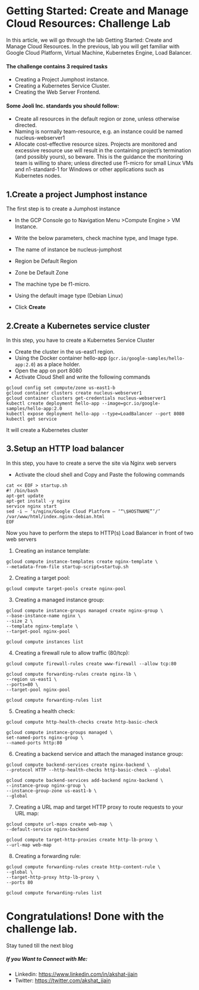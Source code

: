 # Getting Started: Create and Manage Cloud Resources: Challenge Lab

In this article, we will go through the lab Getting Started: Create and Manage Cloud Resources. In the previous, lab you will get familiar with Google Cloud Platform, Virtual Machine, Kubernetes Engine, Load Balancer.


#### The challenge contains 3 required tasks
- Creating a Project Jumphost instance.
- Creating a Kubernetes Service Cluster.
- Creating the Web Server Frontend.

#### Some Jooli Inc. standards you should follow:
- Create all resources in the default region or zone, unless otherwise directed.
- Naming is normally team-resource, e.g. an instance could be named nucleus-webserver1
- Allocate cost-effective resource sizes. Projects are monitored and excessive resource use will result in the containing project’s termination (and possibly yours), so beware. This is the guidance the monitoring team is willing to share; unless directed use f1-micro for small Linux VMs and n1-standard-1 for Windows or other applications such as Kubernetes nodes.



## 1.Create a project Jumphost instance
The first step is to create a Jumphost instance
- In the GCP Console go to Navigation Menu >Compute Engine > VM Instance.

- Write the below parameters, check machine type, and Image type.
- The name of instance be nucleus-jumphost
- Region be Default Region
- Zone be Default Zone
- The machine type be f1-micro.
- Using the default image type (Debian Linux)
- Click **Create**

## 2.Create a Kubernetes service cluster
In this step, you have to create a Kubernetes Service Cluster
- Create the cluster in the us-east1 region.
- Using the Docker container hello-app (`gcr.io/google-samples/hello-app:2.0`) as a place holder.
- Open the app on port 8080
- Activate Cloud Shell and write the following commands


```
gcloud config set compute/zone us-east1-b
gcloud container clusters create nucleus-webserver1
gcloud container clusters get-credentials nucleus-webserver1
kubectl create deployment hello-app --image=gcr.io/google-samples/hello-app:2.0
kubectl expose deployment hello-app --type=LoadBalancer --port 8080
kubectl get service 
```


It will create a Kubernetes cluster
## 3.Setup an HTTP load balancer
In this step, you have to create a serve the site via Nginx web servers
- Activate the cloud shell and Copy and Paste the following commands

```
cat << EOF > startup.sh
#! /bin/bash
apt-get update
apt-get install -y nginx
service nginx start
sed -i — ‘s/nginx/Google Cloud Platform — ‘“\$HOSTNAME”’/’ /var/www/html/index.nginx-debian.html
EOF
```

Now you have to perform the steps to HTTP(s) Load Balancer in front of two web servers

1. Creating an instance template:

```
gcloud compute instance-templates create nginx-template \
--metadata-from-file startup-script=startup.sh
```

2. Creating a target pool:

```
gcloud compute target-pools create nginx-pool
```

3. Creating a managed instance group:

```
gcloud compute instance-groups managed create nginx-group \
--base-instance-name nginx \
--size 2 \
--template nginx-template \
--target-pool nginx-pool

gcloud compute instances list
```

4. Creating a firewall rule to allow traffic (80/tcp):

```
gcloud compute firewall-rules create www-firewall --allow tcp:80

gcloud compute forwarding-rules create nginx-lb \
--region us-east1 \
--ports=80 \
--target-pool nginx-pool

gcloud compute forwarding-rules list
```

5. Creating a health check:

```
gcloud compute http-health-checks create http-basic-check

gcloud compute instance-groups managed \
set-named-ports nginx-group \
--named-ports http:80
```

6. Creating a backend service and attach the managed instance group:

```
gcloud compute backend-services create nginx-backend \
--protocol HTTP --http-health-checks http-basic-check --global

gcloud compute backend-services add-backend nginx-backend \
--instance-group nginx-group \
--instance-group-zone us-east1-b \
--global
```

7. Creating a URL map and target HTTP proxy to route requests to your URL map:

```
gcloud compute url-maps create web-map \
--default-service nginx-backend

gcloud compute target-http-proxies create http-lb-proxy \
--url-map web-map
```

8. Creating a forwarding rule:

```
gcloud compute forwarding-rules create http-content-rule \
--global \
--target-http-proxy http-lb-proxy \
--ports 80

gcloud compute forwarding-rules list
```
# Congratulations! Done with the challenge lab.
Stay tuned till the next blog
##### If you Want to Connect with Me:

- Linkedin: https://www.linkedin.com/in/akshat-jjain
- Twitter: https://twitter.com/akshat_jjain
